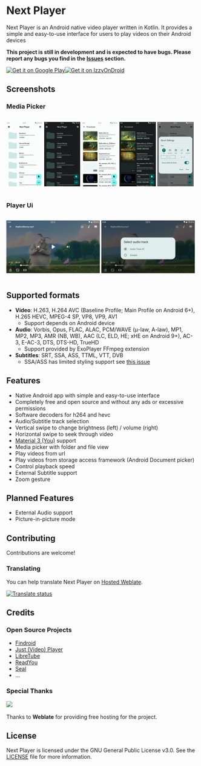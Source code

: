 # Next Player

Next Player is an Android native video player written in Kotlin. It provides a simple and easy-to-use interface for users to play videos on their Android devices

**This project is still in development and is expected to have bugs. Please report any bugs you find in the [Issues](https://github.com/anilbeesetti/nextplayer/issues) section.**

<a href='https://play.google.com/store/apps/details?id=dev.anilbeesetti.nextplayer'><img alt='Get it on Google Play' src='https://play.google.com/intl/en_us/badges/static/images/badges/en_badge_web_generic.png' height="80"/></a><a href='https://apt.izzysoft.de/fdroid/index/apk/dev.anilbeesetti.nextplayer'><img alt='Get it on IzzyOnDroid' src='https://gitlab.com/IzzyOnDroid/repo/-/raw/master/assets/IzzyOnDroid.png' height="80"/></a>

## Screenshots

### Media Picker

<div style="width:100%; display:flex; justify-content:space-between;">

[<img src="fastlane/metadata/android/en-US/images/phoneScreenshots/1.png" width=19% alt="Home Light">](fastlane/metadata/android/en-US/images/phoneScreenshots/1.png)
[<img src="fastlane/metadata/android/en-US/images/phoneScreenshots/2.png" width=19% alt="Home Dark">](fastlane/metadata/android/en-US/images/phoneScreenshots/2.png)
[<img src="fastlane/metadata/android/en-US/images/phoneScreenshots/3.png" width=19% alt="Sub Folder Light">](fastlane/metadata/android/en-US/images/phoneScreenshots/3.png)
[<img src="fastlane/metadata/android/en-US/images/phoneScreenshots/4.png" width=19% alt="Sub Folder Dark">](fastlane/metadata/android/en-US/images/phoneScreenshots/4.png)
[<img src="fastlane/metadata/android/en-US/images/phoneScreenshots/5.png" width=19% alt="Quick Settings">](fastlane/metadata/android/en-US/images/phoneScreenshots/5.png)
</div>

### Player Ui

<div style="width:100%; display:flex; justify-content:space-between;">
    
[<img src="fastlane/metadata/android/en-US/images/phoneScreenshots/6.png" width=49% alt="Player">](fastlane/metadata/android/en-US/images/phoneScreenshots/6.png)
[<img src="fastlane/metadata/android/en-US/images/phoneScreenshots/7.png" width=49% alt="Player">](fastlane/metadata/android/en-US/images/phoneScreenshots/7.png)
</div>

## Supported formats

- **Video**: H.263, H.264 AVC (Baseline Profile; Main Profile on Android 6+), H.265 HEVC, MPEG-4 SP, VP8, VP9, AV1
    - Support depends on Android device
- **Audio**: Vorbis, Opus, FLAC, ALAC, PCM/WAVE (μ-law, A-law), MP1, MP2, MP3, AMR (NB, WB), AAC (LC, ELD, HE; xHE on Android 9+), AC-3, E-AC-3, DTS, DTS-HD, TrueHD
    - Support provided by ExoPlayer FFmpeg extension
- **Subtitles**: SRT, SSA, ASS, TTML, VTT, DVB
    - SSA/ASS has limited styling support see [this issue](https://github.com/google/ExoPlayer/issues/8435)

## Features
- Native Android app with simple and easy-to-use interface
- Completely free and open source and without any ads or excessive permissions
- Software decoders for h264 and hevc
- Audio/Subtitle track selection
- Vertical swipe to change brightness (left) / volume (right)
- Horizontal swipe to seek through video
- [Material 3 (You)](https://m3.material.io/) support
- Media picker with folder and file view
- Play videos from url
- Play videos from storage access framework (Android Document picker)
- Control playback speed
- External Subtitle support
- Zoom gesture

## Planned Features
- External Audio support
- Picture-in-picture mode

## Contributing

Contributions are welcome!

### Translating

You can help translate Next Player on [Hosted Weblate](https://hosted.weblate.org/engage/next-player/).

[![Translate status](https://hosted.weblate.org/widgets/next-player/-/multi-auto.svg)](https://hosted.weblate.org/engage/next-player/)

## Credits

### Open Source Projects

- [Findroid](https://github.com/jarnedemeulemeester/findroid)
- [Just (Video) Player](https://github.com/moneytoo/Player)
- [LibreTube](https://github.com/libre-tube/LibreTube)
- [ReadYou](https://github.com/Ashinch/ReadYou)
- [Seal](https://github.com/JunkFood02/Seal)
- ...

### Special Thanks

[<img src="https://hosted.weblate.org/widgets/next-player/-/287x66-white.png"  width="200"/>](https://hosted.weblate.org/engage/next-player/)

Thanks to **Weblate** for providing free hosting for the project.

## License
Next Player is licensed under the GNU General Public License v3.0. See the [LICENSE](LICENSE) file for more information.

